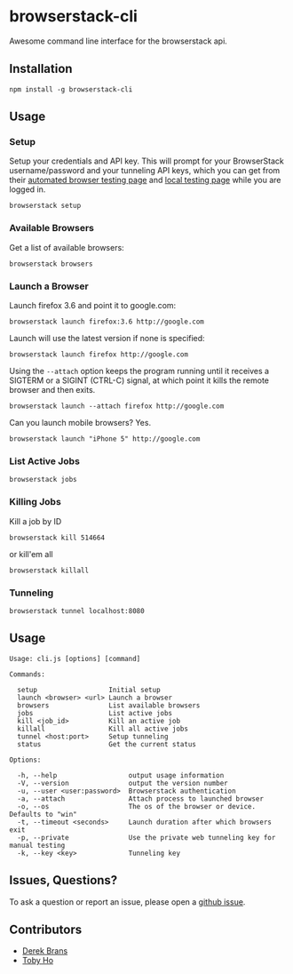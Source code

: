 browserstack-cli
================

Awesome command line interface for the browserstack api.

## Installation

    npm install -g browserstack-cli

## Usage

### Setup

Setup your credentials and API key. This will prompt for your BrowserStack username/password and your tunneling API keys, which you can get from their [automated browser testing page](http://www.browserstack.com/automated-browser-testing-api) and [local testing page](http://www.browserstack.com/local-testing#cmd-tunnel) while you are logged in.

    browserstack setup

### Available Browsers

Get a list of available browsers:

    browserstack browsers

### Launch a Browser

Launch firefox 3.6 and point it to google.com:

    browserstack launch firefox:3.6 http://google.com

Launch will use the latest version if none is specified:

    browserstack launch firefox http://google.com

Using the ``--attach`` option keeps the program running until it receives a SIGTERM or a SIGINT (CTRL-C) signal, at which point it kills the remote browser and then exits.

    browserstack launch --attach firefox http://google.com

Can you launch mobile browsers? Yes.

    browserstack launch "iPhone 5" http://google.com

### List Active Jobs

    browserstack jobs

### Killing Jobs

Kill a job by ID

    browserstack kill 514664

or kill'em all

    browserstack killall

### Tunneling

    browserstack tunnel localhost:8080

## Usage
    
    Usage: cli.js [options] [command]

    Commands:

      setup                  Initial setup
      launch <browser> <url> Launch a browser
      browsers               List available browsers
      jobs                   List active jobs
      kill <job_id>          Kill an active job
      killall                Kill all active jobs
      tunnel <host:port>     Setup tunneling
      status                 Get the current status

    Options:

      -h, --help                  output usage information
      -V, --version               output the version number
      -u, --user <user:password>  Browserstack authentication
      -a, --attach                Attach process to launched browser
      -o, --os                    The os of the browser or device. Defaults to "win"
      -t, --timeout <seconds>     Launch duration after which browsers exit
      -p, --private               Use the private web tunneling key for manual testing
      -k, --key <key>             Tunneling key

## Issues, Questions?

To ask a question or report an issue, please open a [github issue](https://github.com/airportyh/browserstack-cli/issues/new).

## Contributors

* [Derek Brans](http://github.com/dbrans)
* [Toby Ho](http://github.com/airportyh)
